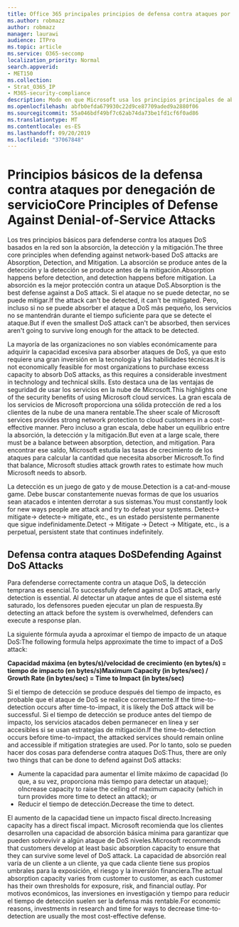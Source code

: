 ```yaml
---
title: Office 365 principales principios de defensa contra ataques por denegación de servicio
ms.author: robmazz
author: robmazz
manager: laurawi
audience: ITPro
ms.topic: article
ms.service: O365-seccomp
localization_priority: Normal
search.appverid:
- MET150
ms.collection:
- Strat_O365_IP
- M365-security-compliance
description: Modo en que Microsoft usa los principios principales de absorción, detección y mitigación en su defensa contra ataques por denegación de servicio (DoS).
ms.openlocfilehash: abfb0efda679930c22d9ce87709aded9a2880f06
ms.sourcegitcommit: 55a046bdf49bf7c62ab74da73be1fd1cf6f0ad86
ms.translationtype: MT
ms.contentlocale: es-ES
ms.lasthandoff: 09/20/2019
ms.locfileid: "37067848"
---
```

# <a name="core-principles-of-defense-against-denial-of-service-attacks"></a><span data-ttu-id="5d988-103">Principios básicos de la defensa contra ataques por denegación de servicio</span><span class="sxs-lookup"><span data-stu-id="5d988-103">Core Principles of Defense Against Denial-of-Service Attacks</span></span>

<span data-ttu-id="5d988-104">Los tres principios básicos para defenderse contra los ataques DoS basados en la red son la absorción, la detección y la mitigación.</span><span class="sxs-lookup"><span data-stu-id="5d988-104">The three core principles when defending against network-based DoS attacks are Absorption, Detection, and Mitigation.</span></span> <span data-ttu-id="5d988-105">La absorción se produce antes de la detección y la detección se produce antes de la mitigación.</span><span class="sxs-lookup"><span data-stu-id="5d988-105">Absorption happens before detection, and detection happens before mitigation.</span></span> <span data-ttu-id="5d988-106">La absorción es la mejor protección contra un ataque DoS.</span><span class="sxs-lookup"><span data-stu-id="5d988-106">Absorption is the best defense against a DoS attack.</span></span> <span data-ttu-id="5d988-107">Si el ataque no se puede detectar, no se puede mitigar.</span><span class="sxs-lookup"><span data-stu-id="5d988-107">If the attack can't be detected, it can't be mitigated.</span></span> <span data-ttu-id="5d988-108">Pero, incluso si no se puede absorber el ataque a DoS más pequeño, los servicios no se mantendrán durante el tiempo suficiente para que se detecte el ataque.</span><span class="sxs-lookup"><span data-stu-id="5d988-108">But if even the smallest DoS attack can't be absorbed, then services aren't going to survive long enough for the attack to be detected.</span></span>

<span data-ttu-id="5d988-109">La mayoría de las organizaciones no son viables económicamente para adquirir la capacidad excesiva para absorber ataques de DoS, ya que esto requiere una gran inversión en la tecnología y las habilidades técnicas.</span><span class="sxs-lookup"><span data-stu-id="5d988-109">It is not economically feasible for most organizations to purchase excess capacity to absorb DoS attacks, as this requires a considerable investment in technology and technical skills.</span></span> <span data-ttu-id="5d988-110">Esto destaca una de las ventajas de seguridad de usar los servicios en la nube de Microsoft.</span><span class="sxs-lookup"><span data-stu-id="5d988-110">This highlights one of the security benefits of using Microsoft cloud services.</span></span> <span data-ttu-id="5d988-111">La gran escala de los servicios de Microsoft proporciona una sólida protección de red a los clientes de la nube de una manera rentable.</span><span class="sxs-lookup"><span data-stu-id="5d988-111">The sheer scale of Microsoft services provides strong network protection to cloud customers in a cost-effective manner.</span></span> <span data-ttu-id="5d988-112">Pero incluso a gran escala, debe haber un equilibrio entre la absorción, la detección y la mitigación.</span><span class="sxs-lookup"><span data-stu-id="5d988-112">But even at a large scale, there must be a balance between absorption, detection, and mitigation.</span></span> <span data-ttu-id="5d988-113">Para encontrar ese saldo, Microsoft estudia las tasas de crecimiento de los ataques para calcular la cantidad que necesita absorber Microsoft.</span><span class="sxs-lookup"><span data-stu-id="5d988-113">To find that balance, Microsoft studies attack growth rates to estimate how much Microsoft needs to absorb.</span></span>

<span data-ttu-id="5d988-114">La detección es un juego de gato y de mouse.</span><span class="sxs-lookup"><span data-stu-id="5d988-114">Detection is a cat-and-mouse game.</span></span> <span data-ttu-id="5d988-115">Debe buscar constantemente nuevas formas de que los usuarios sean atacados e intenten derrotar a sus sistemas.</span><span class="sxs-lookup"><span data-stu-id="5d988-115">You must constantly look for new ways people are attack and try to defeat your systems.</span></span> <span data-ttu-id="5d988-116">Detect-> mitigate-> detecte-> mitigate, etc., es un estado persistente permanente que sigue indefinidamente.</span><span class="sxs-lookup"><span data-stu-id="5d988-116">Detect -> Mitigate -> Detect -> Mitigate, etc., is a perpetual, persistent state that continues indefinitely.</span></span>

## <a name="defending-against-dos-attacks"></a><span data-ttu-id="5d988-117">Defensa contra ataques DoS</span><span class="sxs-lookup"><span data-stu-id="5d988-117">Defending Against DoS Attacks</span></span>

<span data-ttu-id="5d988-118">Para defenderse correctamente contra un ataque DoS, la detección temprana es esencial.</span><span class="sxs-lookup"><span data-stu-id="5d988-118">To successfully defend against a DoS attack, early detection is essential.</span></span> <span data-ttu-id="5d988-119">Al detectar un ataque antes de que el sistema esté saturado, los defensores pueden ejecutar un plan de respuesta.</span><span class="sxs-lookup"><span data-stu-id="5d988-119">By detecting an attack before the system is overwhelmed, defenders can execute a response plan.</span></span>

<span data-ttu-id="5d988-120">La siguiente fórmula ayuda a aproximar el tiempo de impacto de un ataque DoS:</span><span class="sxs-lookup"><span data-stu-id="5d988-120">The following formula helps approximate the time to impact of a DoS attack:</span></span>

   <span data-ttu-id="5d988-121">**Capacidad máxima (en bytes/s)/velocidad de crecimiento (en bytes/s) = tiempo de impacto (en bytes/s)**</span><span class="sxs-lookup"><span data-stu-id="5d988-121">**Maximum Capacity (in bytes/sec) / Growth Rate (in bytes/sec) = Time to Impact (in bytes/sec)**</span></span>

<span data-ttu-id="5d988-122">Si el tiempo de detección se produce después del tiempo de impacto, es probable que el ataque de DoS se realice correctamente.</span><span class="sxs-lookup"><span data-stu-id="5d988-122">If the time-to-detection occurs after time-to-impact, it is likely the DoS attack will be successful.</span></span> <span data-ttu-id="5d988-123">Si el tiempo de detección se produce antes del tiempo de impacto, los servicios atacados deben permanecer en línea y ser accesibles si se usan estrategias de mitigación.</span><span class="sxs-lookup"><span data-stu-id="5d988-123">If the time-to-detection occurs before time-to-impact, the attacked services should remain online and accessible if mitigation strategies are used.</span></span> <span data-ttu-id="5d988-124">Por lo tanto, solo se pueden hacer dos cosas para defenderse contra ataques DoS:</span><span class="sxs-lookup"><span data-stu-id="5d988-124">Thus, there are only two things that can be done to defend against DoS attacks:</span></span>

- <span data-ttu-id="5d988-125">Aumente la capacidad para aumentar el límite máximo de capacidad (lo que, a su vez, proporciona más tiempo para detectar un ataque); o</span><span class="sxs-lookup"><span data-stu-id="5d988-125">Increase capacity to raise the ceiling of maximum capacity (which in turn provides more time to detect an attack); or</span></span>
- <span data-ttu-id="5d988-126">Reducir el tiempo de detección.</span><span class="sxs-lookup"><span data-stu-id="5d988-126">Decrease the time to detect.</span></span>

<span data-ttu-id="5d988-127">El aumento de la capacidad tiene un impacto fiscal directo.</span><span class="sxs-lookup"><span data-stu-id="5d988-127">Increasing capacity has a direct fiscal impact.</span></span> <span data-ttu-id="5d988-128">Microsoft recomienda que los clientes desarrollen una capacidad de absorción básica mínima para garantizar que pueden sobrevivir a algún ataque de DoS niveles.</span><span class="sxs-lookup"><span data-stu-id="5d988-128">Microsoft recommends that customers develop at least basic absorption capacity to ensure that they can survive some level of DoS attack.</span></span> <span data-ttu-id="5d988-129">La capacidad de absorción real varía de un cliente a un cliente, ya que cada cliente tiene sus propios umbrales para la exposición, el riesgo y la inversión financiera.</span><span class="sxs-lookup"><span data-stu-id="5d988-129">The actual absorption capacity varies from customer to customer, as each customer has their own thresholds for exposure, risk, and financial outlay.</span></span> <span data-ttu-id="5d988-130">Por motivos económicos, las inversiones en investigación y tiempo para reducir el tiempo de detección suelen ser la defensa más rentable.</span><span class="sxs-lookup"><span data-stu-id="5d988-130">For economic reasons, investments in research and time for ways to decrease time-to-detection are usually the most cost-effective defense.</span></span>

